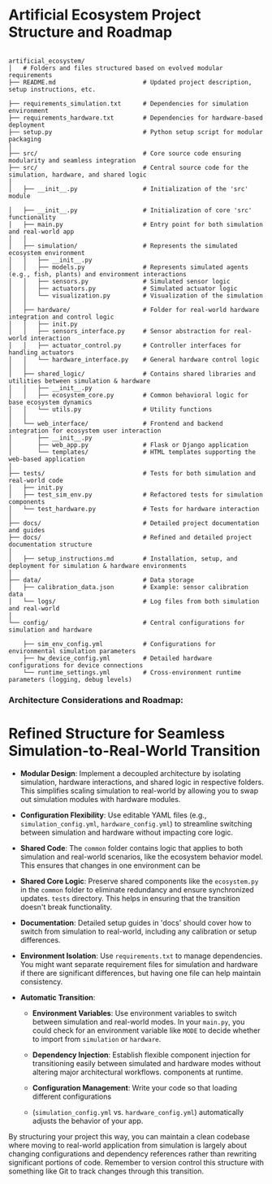 
# Artificial Ecosystem Project Structure and Roadmap
```

artificial_ecosystem/
│   # Folders and files structured based on evolved modular requirements
├── README.md                        # Updated project description, setup instructions, etc.

├── requirements_simulation.txt      # Dependencies for simulation environment
├── requirements_hardware.txt        # Dependencies for hardware-based deployment
├── setup.py                         # Python setup script for modular packaging
│
├── src/                             # Core source code ensuring modularity and seamless integration
├── src/                             # Central source code for the simulation, hardware, and shared logic
│
│   ├── __init__.py                  # Initialization of the 'src' module

│   ├── __init__.py                  # Initialization of core 'src' functionality
│   ├── main.py                      # Entry point for both simulation and real-world app
│   │
│   ├── simulation/                  # Represents the simulated ecosystem environment
│   │   ├── __init__.py
│   │   ├── models.py                # Represents simulated agents (e.g., fish, plants) and environment interactions
│   │   ├── sensors.py               # Simulated sensor logic
│   │   ├── actuators.py             # Simulated actuator logic
│   │   └── visualization.py         # Visualization of the simulation
│   │
│   ├── hardware/                    # Folder for real-world hardware integration and control logic
│   │   ├── init.py
│   │   ├── sensors_interface.py     # Sensor abstraction for real-world interaction
│   │   ├── actuator_control.py      # Controller interfaces for handling actuators
│   │   └── hardware_interface.py    # General hardware control logic
│   │
│   ├── shared_logic/                # Contains shared libraries and utilities between simulation & hardware
│   │   ├── __init__.py
│   │   ├── ecosystem_core.py        # Common behavioral logic for base ecosystem dynamics
│   │   └── utils.py                 # Utility functions
│   │
│   └── web_interface/               # Frontend and backend integration for ecosystem user interaction
│       ├── __init__.py
│       ├── web_app.py               # Flask or Django application
│       └── templates/               # HTML templates supporting the web-based application
│
├── tests/                           # Tests for both simulation and real-world code
│   ├── init.py
│   ├── test_sim_env.py              # Refactored tests for simulation components
│   └── test_hardware.py             # Tests for hardware interaction
│
├── docs/                            # Detailed project documentation and guides
├── docs/                            # Refined and detailed project documentation structure
│
│   ├── setup_instructions.md        # Installation, setup, and deployment for simulation & hardware environments
│
├── data/                            # Data storage
│   ├── calibration_data.json        # Example: sensor calibration data
│   └── logs/                        # Log files from both simulation and real-world
│
└── config/                          # Central configurations for simulation and hardware

    ├── sim_env_config.yml           # Configurations for environmental simulation parameters
    ├── hw_device_config.yml         # Detailed hardware configurations for device connections
    └── runtime_settings.yml         # Cross-environment runtime parameters (logging, debug levels)
```

### **Architecture Considerations and Roadmap:**
# **Refined Structure for Seamless Simulation-to-Real-World Transition**

- **Modular Design**: Implement a decoupled architecture by isolating simulation, 
  hardware interactions, and shared logic in respective folders. This simplifies scaling 
simulation to real-world by allowing you to swap out simulation modules with hardware modules.

- **Configuration Flexibility**: Use editable YAML files (e.g., `simulation_config.yml`, 
   `hardware_config.yml`) to streamline switching between simulation and hardware without impacting core logic.

- **Shared Code**: The `common` folder contains logic that applies to both simulation and real-world 
scenarios, like the ecosystem behavior model. This ensures that changes in one environment can be 
- **Shared Core Logic**: Preserve shared components like the `ecosystem.py` in 
   the `common` folder to eliminate redundancy and ensure synchronized updates.
`tests` directory. This helps in ensuring that the transition doesn't break functionality.

- **Documentation**: Detailed setup guides in 'docs' should cover how to switch from simulation 
to real-world, including any calibration or setup differences.

- **Environment Isolation**: Use `requirements.txt` to manage dependencies. You might want separate 
requirement files for simulation and hardware if there are significant differences, but having one file 
can help maintain consistency.

- **Automatic Transition**: 
  - **Environment Variables**: Use environment variables to switch between simulation and 
  real-world modes. In your `main.py`, you could check for an environment variable like `MODE` to decide whether 
  to import from `simulation` or `hardware`.
  
  - **Dependency Injection**: Establish flexible component injection for transitioning easily 
    between simulated and hardware modes without altering major architectural workflows.
  components at runtime.
  
  - **Configuration Management**: Write your code so that loading different configurations
  - (`simulation_config.yml` vs. `hardware_config.yml`) automatically adjusts the behavior of your app.

By structuring your project this way, you can maintain a clean codebase where moving to real-world 
application from simulation is largely about changing configurations and dependency references rather 
than rewriting significant portions of code. Remember to version control this structure with something 
like Git to track changes through this transition.